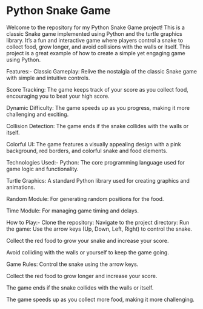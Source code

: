 # Python Snake Game 

Welcome to the repository for my Python Snake Game project! This is a classic Snake game implemented using Python and the turtle graphics library. It’s a fun and interactive game where players control a snake to collect food, grow longer, and avoid collisions with the walls or itself. This project is a great example of how to create a simple yet engaging game using Python.

Features:- 
Classic Gameplay: Relive the nostalgia of the classic Snake game with simple and intuitive controls.

Score Tracking: The game keeps track of your score as you collect food, encouraging you to beat your high score.

Dynamic Difficulty: The game speeds up as you progress, making it more challenging and exciting.

Collision Detection: The game ends if the snake collides with the walls or itself.

Colorful UI: The game features a visually appealing design with a pink background, red borders, and colorful snake and food elements.


Technologies Used:- 
Python: The core programming language used for game logic and functionality.

Turtle Graphics: A standard Python library used for creating graphics and animations.

Random Module: For generating random positions for the food.

Time Module: For managing game timing and delays.


How to Play:- 
Clone the repository:
Navigate to the project directory:
Run the game:
Use the arrow keys (Up, Down, Left, Right) to control the snake.

Collect the red food to grow your snake and increase your score.

Avoid colliding with the walls or yourself to keep the game going.

Game Rules:
Control the snake using the arrow keys.

Collect the red food to grow longer and increase your score.

The game ends if the snake collides with the walls or itself.

The game speeds up as you collect more food, making it more challenging.

